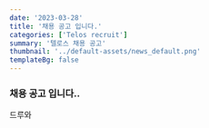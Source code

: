 ```yaml
---
date: '2023-03-28'
title: '채용 공고 입니다.'
categories: ['Telos recruit']
summary: '텔로스 채용 공고'
thumbnail: '../default-assets/news_default.png'
templateBg: false
---
```


### 채용 공고 입니다..

>

드루와
